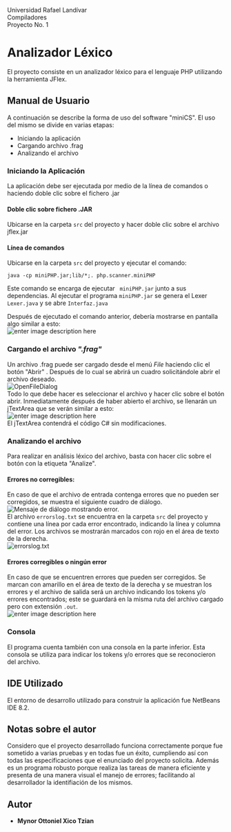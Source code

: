 
Universidad Rafael Landívar</br>
Compiladores </br>
Proyecto No. 1</br>

# Analizador Léxico
El proyecto consiste en un analizador léxico para el lenguaje PHP utilizando la herramienta JFlex.
## Manual de Usuario

A continuación se describe la forma de uso del software "miniCS". El uso del mismo se divide en varias etapas:

 - Iniciando la aplicación
 - Cargando archivo .frag
 - Analizando el archivo
### Iniciando la Aplicación

La aplicación debe ser ejecutada por medio de la línea de comandos o haciendo doble clic sobre el fichero .jar
#### Doble clic sobre fichero .JAR
Ubicarse en la carpeta ```src``` del proyecto y hacer doble clic sobre el archivo jflex.jar
#### Línea de comandos
Ubicarse en la carpeta ```src``` del proyecto y ejecutar el comando:
```
java -cp miniPHP.jar;lib/*;. php.scanner.miniPHP
```
Este comando se encarga de ejecutar ``` miniPHP.jar``` junto a sus dependencias.
Al ejecutar el programa  ```miniPHP.jar``` se genera el Lexer ``` Lexer.java``` y  se abre ```Interfaz.java``` 

Después de ejecutado el comando anterior, debería mostrarse en pantalla algo similar a esto:  </br>
![enter image description here](https://lh3.googleusercontent.com/tb4tjexpcixJA-zJI7PjweNv9oHR_Myp72giCUq02y5ITz66NmFjnXvDsMQNnwn80jzTfg502hYA)
</br>
### Cargando el archivo *".frag"*
Un archivo .frag puede ser cargado desde el menú *File* haciendo clic el botón "Abrir" . Después de lo cual se abrirá un cuadro solicitándole abrir el archivo deseado.</br>
![OpenFileDialog](https://lh3.googleusercontent.com/nZ1UitJXhV7vpIy_Tf91ZGkyGeGve1Soknj9x5jhQE85te80HOW26if7nQYd1LtNzlxaCNMCRmAH)
</br>
Todo lo que debe hacer es seleccionar el archivo y hacer clic sobre el botón abrir.
Inmediatamente después de haber abierto el archivo, se llenarán un jTextArea que se verán similar a esto:</br>
![enter image description here](https://lh3.googleusercontent.com/TOCROeYTZu8VdHW7J6r5mXX2o1w58J_BYXLpKfXPHBuM7lUUsH148yM-5En0gXxZr7Wc-zGn9i3I)
</br>
El jTextArea contendrá el código C# sin modificaciones.

### Analizando el archivo
Para realizar en análisis léxico del archivo, basta con hacer clic sobre el botón con la etiqueta "Analize".
#### Errores no corregibles:
En caso de que el archivo de entrada contenga errores que no pueden ser corregidos, se muestra el siguiente cuadro de diálogo.</br>
![Mensaje de diálogo mostrando error. ](https://lh3.googleusercontent.com/TRXp--goFfo31ZrQ4IGTxXgKcl6WIQ-UimXZiHMczQ7uD6tU1u4nzRLQzmtWot8EeBHnmulGX8Gi)
</br>
El archivo ```errorslog.txt``` se encuentra en la carpeta ```src``` del proyecto y contiene una línea por cada error encontrado, indicando la línea y columna del error.
Los archivos se mostrarán marcados con rojo en el  área de texto de la derecha.</br>
![errorslog.txt](https://lh3.googleusercontent.com/3SmsfXS2Wde5Vi5Zlyfc9aiG_8tT1IJHvB_NXOepTFFLtEPg2aAi8R5faL11P6MK_FXWm5rz8gq_)
</br>
#### Errores corregibles o ningún error
En caso de que se encuentren errores que pueden ser corregidos. Se marcan con amarillo en el área de texto de la derecha y se muestran los errores y el archivo de salida será un archivo indicando los tokens y/o errores encontrados; este se guardará en la misma ruta del archivo cargado pero con extensión  ```.out```.</br>
![enter image description here](https://lh3.googleusercontent.com/nip0RedJumyXsat7Y-n0WdN5fF9JtPSpuLMjTWpuyjr0J7tf3g55M3JVzfjDgaPOMeQjW6c811b6)
</br>
### Consola
El programa cuenta también con una consola en la parte inferior. Esta consola se utiliza para indicar los tokens y/o errores que se reconocieron del archivo.
## IDE Utilizado
El entorno de desarrollo utilizado para construir la aplicación fue NetBeans IDE 8.2.
## Notas sobre el autor
Considero que el proyecto desarrollado funciona correctamente porque fue sometido a varias pruebas y en todas fue un éxito, cumpliendo así con todas las especificaciones que el enunciado del proyecto solicita. Además es un programa robusto porque realiza las tareas de manera eficiente y presenta de una manera visual el manejo de errores; facilitando al desarrollador la identifiación de los mismos.
## Autor

* **Mynor Ottoniel Xico Tzian**
